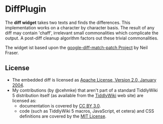 # DiffPlugin

The **diff widget** takes two texts and finds the differences. This implementation works on a character by character basis. The result of any diff may contain 'chaff', irrelevant small commonalities which complicate the output. A post-diff cleanup algorithm factors out these trivial commonalities.

The widget ist based upon the [google-diff-match-patch Project](https://code.google.com/p/google-diff-match-patch/) by Neil Fraser.

## License

* The embedded diff is licensed as [Apache License, Version 2.0, January 2004](http://www.apache.org/licenses/).
* My contributions (by @cehmke) that aren't part of a standard TiddlyWiki 5 distribution itself
(as available from the [TiddlyWiki](http://tiddlywiki.com) web site) are licensed as:
  * documentation is covered by [CC BY 3.0](http://creativecommons.org/licenses/by/3.0/).
  * code (such as TiddlyWiki 5 macros, JavaScript, et cetera) and CSS definitions are covered by the [MIT License](http://opensource.org/licenses/mit-license.html).